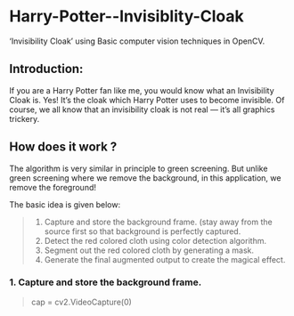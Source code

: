 # Harry-Potter--Invisiblity-Cloak
 ‘Invisibility Cloak’ using Basic computer vision techniques in OpenCV.
 
 
## Introduction:
If you are a Harry Potter fan like me, you would know what an Invisibility Cloak is. 
Yes! It’s the cloak which Harry Potter uses to become invisible. Of course, we all know that an invisibility cloak is not real — it’s all graphics trickery.

## How does it work ?
The algorithm is very similar in principle to green screening. But unlike green screening where we remove the background, in this application, we remove the foreground!

The basic idea is given below:

>1. Capture and store the background frame. (stay away from the source first so that background is perfectly captured.
>2. Detect the red colored cloth using color detection algorithm.
>3. Segment out the red colored cloth by generating a mask.
>4. Generate the final augmented output to create the magical effect.

### 1. Capture and store the background frame.
> cap = cv2.VideoCapture(0)
